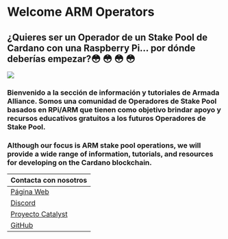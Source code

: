 # Welcome ARM Operators

## ¿Quieres ser un Operador de un Stake Pool de Cardano con una Raspberry Pi... por dónde deberías empezar?😳  😳  😳  😳

![](.gitbook/assets/download-6-.jpeg)

### **Bienvenido a la sección de información y tutoriales de Armada Alliance.** Somos una comunidad de Operadores de Stake Pool basados en RPi/ARM que tienen como objetivo brindar apoyo y recursos educativos gratuitos a los futuros Operadores de Stake Pool.

### Although our focus is ARM stake pool operations, we will provide a wide range of information, tutorials, and resources for developing on the Cardano blockchain.

| Contacta con nosotros                                                                                   |
|:------------------------------------------------------------------------------------------------------- |
| [Página Web](https://armada-alliance.com)                                                               |
| [Discord](https://discord.com/invite/EEcB8eb2)                                                          |
| [Proyecto Catalyst ](https://cardano.ideascale.com/a/dtd/ARMing-Cardano/340480-48088#idea-tab-comments) |
| [GitHub](https://github.com/armada-alliance)                                                            |


